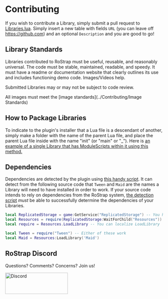 # Contributing
If you wish to contribute a Library, simply submit a pull request to [Libraries.lua](https://github.com/RoStrap/Libraries/blob/master/Libraries.lua). Simply insert a new table with fields `URL` (you can leave off https://github.com) and an optional `Description` and you are good to go!

## Library Standards
Libraries contributed to RoStrap must be useful, reusable, and reasonably universal. The code must be stable, maintained, readable, and speedy. It must have a readme or documentation website that clearly outlines its use and includes functioning demo code. Images/Videos help.

Submitted Libraries may or may not be subject to code review.

All images must meet the [image standards](../Contributing/Image Standards)

## How to Package Libraries
To indicate to the plugin's installer that a Lua file is a descendant of another, simply make a folder with the name of the parent Lua file, and place the parent Lua file inside with the name "init" (or "main" or "_"). Here is [an example of a single Library that has ModuleScripts within it using this method.](https://github.com/evaera/EvLightning)

## Dependencies
Dependencies are detected by the plugin using [this handy script](https://github.com/RoStrap/Libraries/blob/GetDeps/GetDependencies.ignore.lua). It can detect from the following source code that `Tween` and `Maid` are the names a Library will need to have installed in order to work. If your source code intends to rely on dependencies from the RoStrap system, [the detection script](https://github.com/RoStrap/Libraries/blob/GetDeps/GetDependencies.ignore.lua) *must* be able to successfully determine the dependencies of your Libraries.

```lua
local ReplicatedStorage = game:GetService("ReplicatedStorage") -- You have to use game:GetService
local Resources = require(ReplicatedStorage:WaitForChild("Resources")) -- You have to use WaitForChild
local require = Resources.LoadLibrary -- You can localize LoadLibrary

local Tween = require("Tween") -- Either of these work
local Maid = Resources:LoadLibrary('Maid')
```

## RoStrap Discord

Questions? Comments? Concerns? Join us!

<div align="left">
	<a href="https://discord.gg/pjJw8s4">
		<img src="https://discordapp.com/assets/94db9c3c1eba8a38a1fcf4f223294185.png" alt="Discord" width=200 height=68 />
	</a>
</div>
